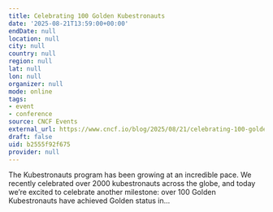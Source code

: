 ```yaml
---
title: Celebrating 100 Golden Kubestronauts
date: '2025-08-21T13:59:00+00:00'
endDate: null
location: null
city: null
country: null
region: null
lat: null
lon: null
organizer: null
mode: online
tags:
- event
- conference
source: CNCF Events
external_url: https://www.cncf.io/blog/2025/08/21/celebrating-100-golden-kubestronauts/
draft: false
uid: b2555f92f675
provider: null
---
```

The Kubestronauts program has been growing at an incredible pace. We recently celebrated over 2000 kubestronauts across the globe, and today we’re excited to celebrate another milestone: over 100 Golden Kubestronauts have achieved Golden status in...

